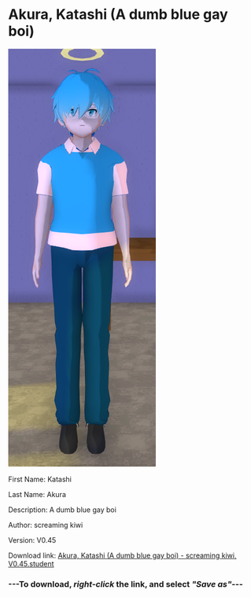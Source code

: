 # Akura, Katashi (A dumb blue gay boi)

<img src = "https://raw.githubusercontent.com/Arbiter1223/Daigaku-Gurashi-Custom-Students/master/Students/Files/Akura%2C%20Katashi%20(A%20dumb%20blue%20gay%20boi).png">

First Name: Katashi

Last Name: Akura

Description: A dumb blue gay boi

Author: screaming kiwi

Version: V0.45

Download link: <a href="https://raw.githubusercontent.com/Arbiter1223/Daigaku-Gurashi-Custom-Students/master/Students/Files/Akura%2C%20Katashi%20(A%20dumb%20blue%20gay%20boi)%20-%20screaming%20kiwi%2C%20V0.45.student">Akura, Katashi (A dumb blue gay boi) - screaming kiwi, V0.45.student</a>

### ---**To download, _right-click_ the link, and select _"Save as"_**---
